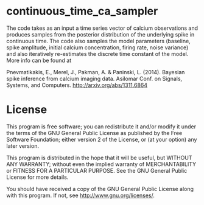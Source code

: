 continuous_time_ca_sampler
==========================

The code takes as an input a time series vector of calcium observations
and produces samples from the posterior distribution of the underlying
spike in continuous time. The code also samples the model parameters
(baseline, spike amplitude, initial calcium concentration, firing rate,
noise variance) and also iteratively re-estimates the discrete time
constant of the model. More info can be found at

Pnevmatikakis, E., Merel, J., Pakman, A. &amp; Paninski, L. (2014).
Bayesian spike inference from calcium imaging data. Asilomar Conf. on
Signals, Systems, and Computers. http://arxiv.org/abs/1311.6864

License
=======

This program is free software; you can redistribute it and/or
modify it under the terms of the GNU General Public License
as published by the Free Software Foundation; either version 2
of the License, or (at your option) any later version.

This program is distributed in the hope that it will be useful,
but WITHOUT ANY WARRANTY; without even the implied warranty of
MERCHANTABILITY or FITNESS FOR A PARTICULAR PURPOSE.  See the
GNU General Public License for more details.

You should have received a copy of the GNU General Public License
along with this program.  If not, see <http://www.gnu.org/licenses/>.

